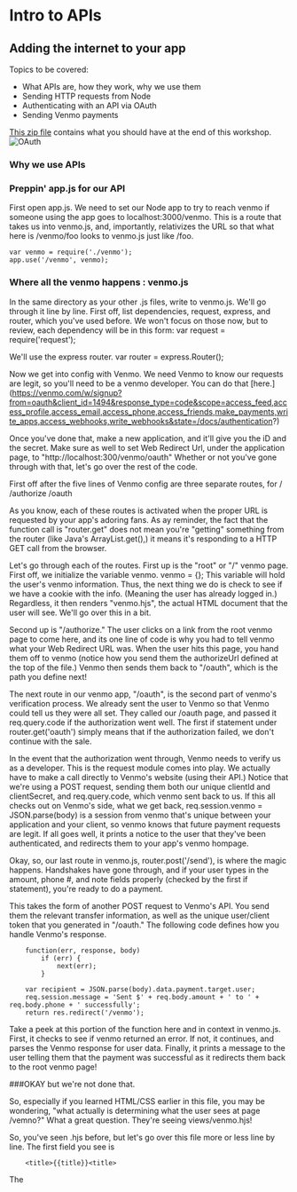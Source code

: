 Intro to APIs <a id="api-section"></a>
=============
Adding the internet to your app
-------------------------------

Topics to be covered:

- What APIs are, how they work, why we use them
- Sending HTTP requests from Node
- Authenticating with an API via OAuth
- Sending Venmo payments

[This zip file](assets/files/ws3.zip) contains what you should have at the end of this workshop. 
![OAuth](assets/img/ws3.jpg)

### Why we use APIs


### Preppin' app.js for our API
First open app.js. We need to set our Node app to try to reach venmo if someone using the app goes to localhost:3000/venmo. This is a route that takes us into venmo.js, and, importantly, relativizes the URL so that what here is /venmo/foo looks to venmo.js just like /foo.

	var venmo = require('./venmo');
	app.use('/venmo', venmo);

### Where all the venmo happens : venmo.js
In the same directory as your other .js files, write to venmo.js. We'll go through it line by line. First off, list dependencies, request, express, and router, which you've used before. We won't focus on those now, but to review, each dependency will be in this form: 
	var request = require('request');
	
We'll use the express router.
	var router = express.Router();

Now we get into config with Venmo. We need Venmo to know our requests are legit, so you'll need to be a venmo developer. You can do that [here.] (https://venmo.com/w/signup?from=oauth&client_id=1494&response_type=code&scope=access_feed,access_profile,access_email,access_phone,access_friends,make_payments,write_apps,access_webhooks,write_webhooks&state=/docs/authentication?) 

Once you've done that, make a new application, and it'll give you the iD and the secret. Make sure as well to set Web Redirect Url, under the application page, to "http://localhost:300/venmo/oauth" Whether or not you've gone through with that, let's go over the rest of the code.

First off after the five lines of Venmo config are three separate routes, for
        /
		/authorize
		/oauth
 
As you know, each of these routes is activated when the proper URL is requested by your app's adoring fans. As ay reminder, the fact that the function call is "router.get" does not mean you're "getting" something from the router (like Java's ArrayList.get(),) it means it's responding to a HTTP GET call from the browser.

Let's go through each of the routes. First up is the "root" or "/" venmo page. 
	First off, we initialize the variable venmo.
		venmo = {};
	This variable will hold the user's venmo information. Thus, the next thing we do is check to see if we have a cookie with the info. (Meaning the user has already logged in.)
	Regardless, it then renders "venmo.hjs", the actual HTML document that the user will see. We'll go over this in a bit.
		
Second up is "/authorize." The user clicks on a link from the root venmo page to come here, and its one line of code is why you had to tell venmo what your Web Redirect URL was. When the user hits this page, you hand them off to venmo (notice how you send them the authorizeUrl defined at the top of the file.) Venmo then sends them back to "/oauth", which is the path you define next!

The next route in our venmo app, "/oauth", is the second part of venmo's verification process. 
We already sent the user to Venmo so that Venmo could tell us they were all set. They called our /oauth page, and passed it req.query.code if the authorization went well. The first if statement under router.get('oauth') simply means that if the authorization failed, we don't continue with the sale.

In the event that the authorization went through, Venmo needs to verify us as a developer. This is the request module comes into play. We actually have to make a call directly to Venmo's website (using their API.) Notice that we're using a POST request, sending them both our unique clientId and clientSecret, and req.query.code, which venmo sent back to us. If this all checks out on Venmo's side, what we get back,
		req.session.venmo = JSON.parse(body)
is a session from venmo that's unique between your application and your client, so venmo knows that future payment requests are legit. If all goes well, it prints a notice to the user that they've been authenticated, and redirects them to your app's venmo hompage.

Okay, so, our last route in venmo.js, router.post('/send'), is where the magic happens. Handshakes have gone through, and if your user types in the amount, phone #, and note fields properly (checked by the first if statement), you're ready to do a payment.

This takes the form of another POST request to Venmo's API. You send them the relevant transfer information, as well as the unique user/client token that you generated in "/oauth." The following code defines how you handle Venmo's response.

		function(err, response, body) 
			if (err) {
				next(err);
			}

		var recipient = JSON.parse(body).data.payment.target.user;
		req.session.message = 'Sent $' + req.body.amount + ' to ' + req.body.phone + ' successfully';
		return res.redirect('/venmo');

Take a peek at this portion of the function here and in context in venmo.js. First, it checks to see if venmo returned an error. If not, it continues, and parses the Venmo response for user data. Finally, it prints a message to the user telling them that the payment was successful as it redirects them back to the root venmo page!

###OKAY but we're not done that.

So, especially if you learned HTML/CSS earlier in this file, you may be wondering, "what actually is determining what the user sees at page /vemno?" What a great question. They're seeing views/venmo.hjs!

So, you've seen .hjs before, but let's go over this file more or less line by line. The first field you see is

		<title>{{title}}<title>

The <title> tag determines, you guessed it, the title of the page, and the syntax {{variable}} means that the actual content is determined dynamically in your node app. The next variable, {{message}}, is determined in venmo.js by whether  So, if you remember in the last block of code,
	
		req.session.message = "Sent $' + req.body.amount + ' to ' + req.body.phone = ' successfully';

This sets the message that then is shown. So, in venmo.hjs, when you see

		{{#message}}
			<h3>{{message}}</h3>
		{{/message}}

You're taking req.session.message and inserting it into {{message}} in venmo.hjs! To be more accurate, the .hjs is first looking to see if the message field is present, and then printing out the contents (in this case, the <h3> element, if it is, in fact, present.

This becomes more important at the next "if statement",
		{{#venmo}}
			code
		{{/venmo}}

There's a lot of code between these tags, and none of it is shown unless the "venmo" field, denoting that the user has authenticated, is present. This is important, because not only does the venmo variable decide what would be shown if you happened to include {{venmo}} as part of the text, but it actually acts as an if statement for what should be shown to the user.

So, let's assume that the user has authenticated. In this case, it show the fields {{display_name}} and {{username}}, and most importantly, includes a <form>. Let's see the whole thing: 

		<form action='/venmo/send' method='post'>
			Pay $<input type='text' name='amount' placeholder='Amount in dollars'> to
			<input type='text' name='phone' placeholder='Phone Number'> for:<br/>
			<textarea name='note' rows='3' cols='80' placeholder='For...'></textarea>			<br/>
			<input type='submit' name='Send Payment'>
		</form>

The form action designates what type of call the the browser will make when the form is submitted. In this case, the form is for the user to actually make a payment, and we have a venmo.js route that we created to handle a POST request to /venmo/send, so we want the browser to send the request to that URL (action='/venmo/send'), with POST (method='post').

In this form, there are 3 input fields. The first is the total amount of money being transfered. While we will parse it as a decimal, its input type='text'. The 'name' field we use to tell our app what variable it is assigned to, so we can access it in venmo.js. The placeholder, as you can probably tell, determines what is shown when the user has not yet typed anything in.

The next form is, by most measures, the same. Make sure to note, however, that the field name is assigned the value 'phone', again so we can reference the input as a variable by that name in venmo.js. The third field is of type <textarea> instead of type <input>. The biggest difference between a textarea and an input to understand is that a textarea has better accounting for large input of paragraph-length. Note that we specify the field rows='3', and cols='80'. Thus, unlike an <input>, we can guess that this field might be a sentence or two but probably no longer, and tailor the size of hte textfield to that. Furthermore, it handles newlines well, so the user can happily use multiple paragraphs.

The final important piece of your form is 
		<input type='submit' name='Send Payment.'>
Note that the type='submit' field is not specifying a variable, but is a keyword in your form that your browser knows to interpret as a submission of the form. the name field determines what is shown on the button. Because this submit button is within the same form as the other input fields (see that it comes before the ending </form> tag), it will submit everything within that form.

Notice now the end tag {{/venmo}}. This is the end of our if statement. i.e., if the user hadn't authenticated yet, she would have seen none of what we just went over. Now, on the next lines, we see

		{{^venmo}}
			<p>You have not authorized yet. <a href='authorize>Click here</a> to authorize with Venmo.</p>
		{{/venmo}}

So, if {{#venmo}} is the beginning of an if statement, {{^venmo}} is the beginning of an "if not" statement. Thus, the first time your user sees a venmo page, since they will not yet have authenticated, this statement will return "true", and they'll be given the link to the "authorize" page, and be allowed to authorize. Very tricky, very cool. As always, make sure to end your if with a {{/venmo}}, just like you always remember to end your <strong> tags, right? Right. ... </strong>


